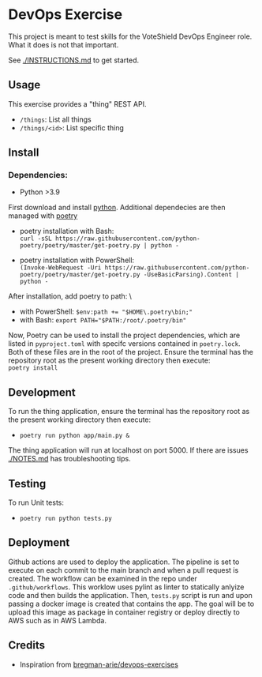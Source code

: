 # DevOps Exercise

This project is meant to test skills for the VoteShield DevOps Engineer role. What it does is not that important.

See [./INSTRUCTIONS.md](./INSTRUCTIONS.md) to get started.

## Usage

This exercise provides a "thing" REST API.

- `/things`: List all things
- `/things/<id>`: List specific thing

## Install

### Dependencies:

- Python >3.9

First download and install [python](https://www.python.org/downloads/). Additional dependecies are then managed with [poetry](https://python-poetry.org/)

- poetry installation with Bash: \
 `curl -sSL https://raw.githubusercontent.com/python-poetry/poetry/master/get-poetry.py | python -`

- poetry installation with PowerShell: \
 `(Invoke-WebRequest -Uri https://raw.githubusercontent.com/python-poetry/poetry/master/get-poetry.py -UseBasicParsing).Content | python -`

After installation, add poetry to path: \

- with PowerShell:  `$env:path += "$HOME\.poetry\bin;"`
- with Bash: `export PATH="$PATH:/root/.poetry/bin"`

Now, Poetry can be used to install the project dependencies, which are listed in `pyproject.toml` with specifc versions contained in `poetry.lock`. Both of these files are in the root of the project. Ensure the terminal has the repository root as the present working directory then execute:\
`poetry install`

## Development

To run the thing application, ensure the terminal has the repository root as the present working directory then execute:

- `poetry run python app/main.py &`

The thing application will run at localhost on port 5000. If there are issues [./NOTES.md](./NOTES.md) has troubleshooting tips. 

## Testing

To run Unit tests:

- `poetry run python tests.py`

## Deployment

Github actions are used to deploy the application. The pipeline is set to execute on each commit to the main branch and when a pull request is created. The workflow can be examined in the repo under `.github/workflows`. This worklow uses pylint as linter to statically anlyize code and then builds the application. Then, `tests.py` script is run and upon passing a docker image is created that contains the app. The goal will be to upload this image as package in container registry or deploy directly to AWS such as in AWS Lambda.

## Credits

- Inspiration from [bregman-arie/devops-exercises](https://github.com/bregman-arie/devops-exercises)
